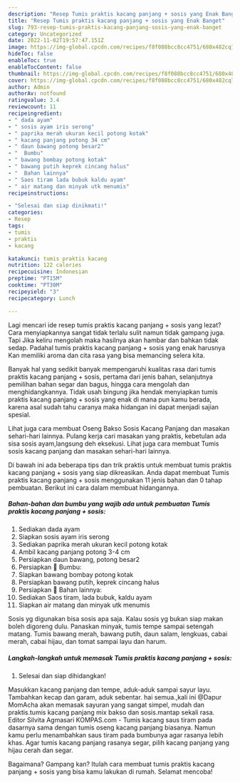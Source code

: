 ```yaml
---
description: "Resep Tumis praktis kacang panjang + sosis yang Enak Banget"
title: "Resep Tumis praktis kacang panjang + sosis yang Enak Banget"
slug: 793-resep-tumis-praktis-kacang-panjang-sosis-yang-enak-banget
category: Uncategorized
date: 2022-11-02T19:57:47.151Z
image: https://img-global.cpcdn.com/recipes/f8f088bcc8cc4751/680x482cq70/tumis-praktis-kacang-panjang-sosis-foto-resep-utama.jpg
hideToc: false
enableToc: true
enableTocContent: false
thumbnail: https://img-global.cpcdn.com/recipes/f8f088bcc8cc4751/680x482cq70/tumis-praktis-kacang-panjang-sosis-foto-resep-utama.jpg
cover: https://img-global.cpcdn.com/recipes/f8f088bcc8cc4751/680x482cq70/tumis-praktis-kacang-panjang-sosis-foto-resep-utama.jpg
author: Admin
authorAv: notfound
ratingvalue: 3.4
reviewcount: 11
recipeingredient:
- " dada ayam"
- " sosis ayam iris serong"
- " paprika merah ukuran kecil potong kotak"
- " kacang panjang potong 34 cm"
- " daun bawang potong besar2"
- "  Bumbu"
- " bawang bombay potong kotak"
- " bawang putih keprek cincang halus"
- "  Bahan lainnya"
- " Saos tiram lada bubuk kaldu ayam"
- " air matang dan minyak utk menumis"
recipeinstructions:

- "Selesai dan siap dinikmati!"
categories:
- Resep
tags:
- tumis
- praktis
- kacang

katakunci: tumis praktis kacang 
nutrition: 122 calories
recipecuisine: Indonesian
preptime: "PT15M"
cooktime: "PT30M"
recipeyield: "3"
recipecategory: Lunch

---
```



Lagi mencari ide resep tumis praktis kacang panjang + sosis yang lezat? Cara menyiapkannya sangat tidak terlalu sulit namun tidak gampang juga. Tapi Jika keliru mengolah maka hasilnya akan hambar dan bahkan tidak sedap. Padahal tumis praktis kacang panjang + sosis yang enak harusnya Kan memiliki aroma dan cita rasa yang bisa memancing selera kita.


Banyak hal yang sedikit banyak mempengaruhi kualitas rasa dari tumis praktis kacang panjang + sosis, pertama dari jenis bahan, selanjutnya pemilihan bahan segar dan bagus, hingga cara mengolah dan menghidangkannya. Tidak usah bingung jika hendak menyiapkan tumis praktis kacang panjang + sosis yang enak di mana pun kamu berada, karena asal sudah tahu caranya maka hidangan ini dapat menjadi sajian spesial.

Lihat juga cara membuat Oseng Bakso Sosis Kacang Panjang dan masakan sehari-hari lainnya. Pulang kerja cari masakan yang praktis, kebetulan ada sisa sosis ayam,langsung deh eksekusi. Lihat juga cara membuat Tumis sosis kacang panjang dan masakan sehari-hari lainnya.


Di bawah ini ada beberapa tips dan trik praktis untuk membuat tumis praktis kacang panjang + sosis yang siap dikreasikan. Anda dapat membuat Tumis praktis kacang panjang + sosis menggunakan 11 jenis bahan dan 0 tahap pembuatan. Berikut ini cara dalam membuat hidangannya.

<!--inarticleads1-->

##### Bahan-bahan dan bumbu yang wajib ada untuk pembuatan Tumis praktis kacang panjang + sosis:

1. Sediakan  dada ayam
1. Siapkan  sosis ayam iris serong
1. Sediakan  paprika merah ukuran kecil potong kotak
1. Ambil  kacang panjang potong 3-4 cm
1. Persiapkan  daun bawang, potong besar2
1. Persiapkan  🍁 Bumbu:
1. Siapkan  bawang bombay potong kotak
1. Persiapkan  bawang putih, keprek cincang halus
1. Persiapkan  🍁 Bahan lainnya:
1. Sediakan  Saos tiram, lada bubuk, kaldu ayam
1. Siapkan  air matang dan minyak utk menumis


Sosis yg digunakan bisa sosis apa saja. Kalau sosis yg bukan siap makan boleh digoreng dulu. Panaskan minyak, tumis tempe sampai setengah matang. Tumis bawang merah, bawang putih, daun salam, lengkuas, cabai merah, cabai hijau, dan tomat sampai layu dan harum. 

<!--inarticleads2-->

##### Langkah-langkah untuk memasak Tumis praktis kacang panjang + sosis:


1. Selesai dan siap dihidangkan!

Masukkan kacang panjang dan tempe, aduk-aduk sampai sayur layu. Tambahkan kecap dan garam, aduk sebentar. hai semua.,kali ini @Dapur MomAcha akan memasak sayuran yang sangat simpel, mudah dan praktis.tumis kacang panjang mix bakso dan sosis.mantap sekali rasa. Editor Silvita Agmasari KOMPAS.com - Tumis kacang saus tiram pada dasarnya sama dengan tumis oseng kacang panjang biasanya. Namun kamu perlu menambahkan saus tiram pada bumbunya agar rasanya lebih khas. Agar tumis kacang panjang rasanya segar, pilih kacang panjang yang hijau cerah dan segar. 

Bagaimana? Gampang kan? Itulah cara membuat tumis praktis kacang panjang + sosis yang bisa kamu lakukan di rumah. Selamat mencoba!
